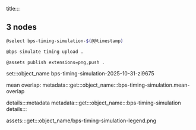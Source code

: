 title:::

## 3 nodes

```bash
@select bps-timing-simulation-$(@@timestamp)

@bps simulate timing upload .

@assets publish extensions=png,push .
```

set:::object_name bps-timing-simulation-2025-10-31-zi9675

mean overlap: metadata:::get:::object_name:::bps-timing-simulation.mean-overlap

details:::metadata
metadata:::get:::object_name:::bps-timing-simulation
details:::

assets:::get:::object_name/bps-timing-simulation-legend.png